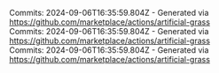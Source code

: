 Commits: 2024-09-06T16:35:59.804Z - Generated via https://github.com/marketplace/actions/artificial-grass
<br>
Commits: 2024-09-06T16:35:59.804Z - Generated via https://github.com/marketplace/actions/artificial-grass
<br>
Commits: 2024-09-06T16:35:59.804Z - Generated via https://github.com/marketplace/actions/artificial-grass
<br>
